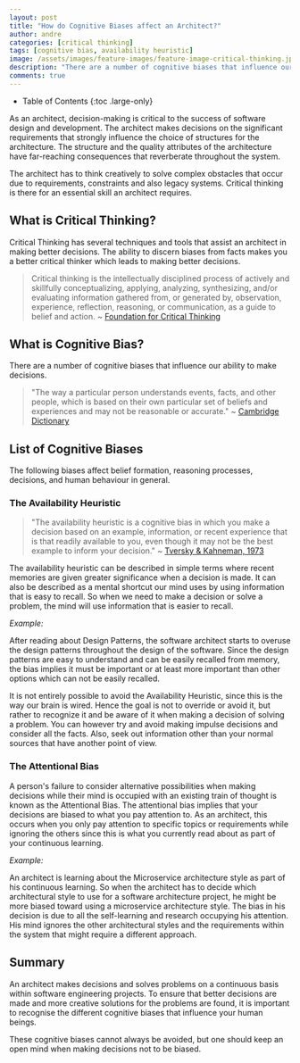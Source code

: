 ```yaml
---
layout: post
title: "How do Cognitive Biases affect an Architect?"
author: andre
categories: [critical thinking]
tags: [cognitive bias, availability heuristic]
image: /assets/images/feature-images/feature-image-critical-thinking.jpg
description: "There are a number of cognitive biases that influence our ability to make decisions. The focus of this article is on how to identify cognitive biases and why they make us more biased in problem-solving and decision-making."
comments: true
---
```


- Table of Contents 
{:toc .large-only}

As an architect, decision-making is critical to the success of software design and development. The architect makes 
decisions on the significant requirements that strongly influence the choice of structures for the architecture. The 
structure and the quality attributes of the architecture have far-reaching consequences that reverberate throughout the 
system.

The architect has to think creatively to solve complex obstacles that occur due to requirements, constraints and also 
legacy systems. Critical thinking is there for an essential skill an architect requires.

## What is Critical Thinking?
Critical Thinking has several techniques and tools that assist an architect in making better decisions. The ability to
discern biases from facts makes you a better critical thinker which leads to making better decisions.

> Critical thinking is the intellectually disciplined process of actively and skillfully conceptualizing, applying, 
> analyzing, synthesizing, and/or evaluating information gathered from, or generated by, observation, experience, 
> reflection, reasoning, or communication, as a guide to belief and action. ~ [Foundation for Critical Thinking][1]

## What is Cognitive Bias?
There are a number of cognitive biases that influence our ability to make decisions.

> "The way a particular person understands events, facts, and other people, which is based on their own particular set 
> of beliefs and experiences and may not be reasonable or accurate." ~ [Cambridge Dictionary][2]

## List of Cognitive Biases
The following biases affect belief formation, reasoning processes, decisions, and human behaviour in general.

### The Availability Heuristic
> "The availability heuristic is a cognitive bias in which you make a decision based on an example, information, or 
> recent experience that is that readily available to you, even though it may not be the best example to inform your 
> decision." ~ [Tversky & Kahneman, 1973][3]

The availability heuristic can be described in simple terms where recent memories are given greater significance when a 
decision is made. It can also be described as a mental shortcut our mind uses by using information that is easy to 
recall. So when we need to make a decision or solve a problem, the mind will use information that is easier to recall.

*Example:*

After reading about Design Patterns, the software architect starts to overuse the design patterns throughout the design
of the software. Since the design patterns are easy to understand and can be easily recalled from memory, the bias 
implies it must be important or at least more important than other options which can not be easily recalled.

It is not entirely possible to avoid the Availability Heuristic, since this is the way our brain is wired. Hence the 
goal is not to override or avoid it, but rather to recognize it and be aware of it when making a decision of solving a 
problem. You can however try and avoid making impulse decisions and consider all the facts. Also, seek out information other than 
your normal sources that have another point of view.

### The Attentional Bias
A person's failure to consider alternative possibilities when making decisions while their mind is occupied with an 
existing train of thought is known as the Attentional Bias. The attentional bias implies that your decisions are biased 
to what you pay attention to. As an architect, this occurs when you only pay attention to specific topics or 
requirements while ignoring the others since this is what you currently read about as part of your continuous learning.

*Example:*

An architect is learning about the Microservice architecture style as part of his continuous learning. So when the 
architect has to decide which architectural style to use for a software architecture project, he might be more biased 
toward using a microservice architecture style. The bias in his decision is due to all the self-learning and research 
occupying his attention. His mind ignores the other architectural styles and the requirements within the system that 
might require a different approach. 

## Summary
An architect makes decisions and solves problems on a continuous basis within software engineering projects. To 
ensure that better decisions are made and more creative solutions for the problems are found, it is important to 
recognise the different cognitive biases that influence your human beings. 

These cognitive biases cannot always be avoided, but one should keep an open mind when making decisions not to be biased. 


[1]:https://www.criticalthinking.org/pages/defining-critical-thinking/766
[2]:https://dictionary.cambridge.org/us/dictionary/english/cognitive-bias
[3]:https://www.sciencedirect.com/science/article/abs/pii/0010028573900339
